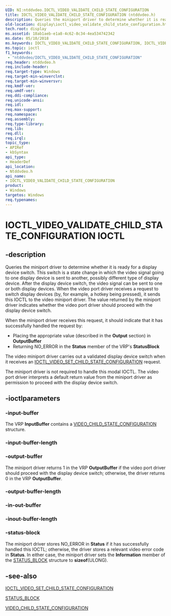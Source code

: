 ```yaml
---
UID: NI:ntddvdeo.IOCTL_VIDEO_VALIDATE_CHILD_STATE_CONFIGURATION
title: IOCTL_VIDEO_VALIDATE_CHILD_STATE_CONFIGURATION (ntddvdeo.h)
description: Queries the miniport driver to determine whether it is ready for a display device switch.
old-location: display\ioctl_video_validate_child_state_configuration.htm
tech.root: display
ms.assetid: 18ab1aeb-e1a8-4c62-8c34-4ea534742342
ms.date: 05/10/2018
ms.keywords: IOCTL_VIDEO_VALIDATE_CHILD_STATE_CONFIGURATION, IOCTL_VIDEO_VALIDATE_CHILD_STATE_CONFIGURATION control, IOCTL_VIDEO_VALIDATE_CHILD_STATE_CONFIGURATION control code [Display Devices], Video_IOCTLs_8e2a488b-85d7-4814-b85b-a96162fe5963.xml, display.ioctl_video_validate_child_state_configuration, ntddvdeo/IOCTL_VIDEO_VALIDATE_CHILD_STATE_CONFIGURATION
ms.topic: ioctl
f1_keywords:
 - "ntddvdeo/IOCTL_VIDEO_VALIDATE_CHILD_STATE_CONFIGURATION"
req.header: ntddvdeo.h
req.include-header: 
req.target-type: Windows
req.target-min-winverclnt: 
req.target-min-winversvr: 
req.kmdf-ver: 
req.umdf-ver: 
req.ddi-compliance: 
req.unicode-ansi: 
req.idl: 
req.max-support: 
req.namespace: 
req.assembly: 
req.type-library: 
req.lib: 
req.dll: 
req.irql: 
topic_type:
- APIRef
- kbSyntax
api_type:
- HeaderDef
api_location:
- Ntddvdeo.h
api_name:
- IOCTL_VIDEO_VALIDATE_CHILD_STATE_CONFIGURATION
product:
- Windows
targetos: Windows
req.typenames: 
---
```


# IOCTL_VIDEO_VALIDATE_CHILD_STATE_CONFIGURATION IOCTL


## -description



Queries the miniport driver to determine whether it is ready for a display device switch. This switch is a state change in which the video signal going to one display device is sent to another, possibly different type of display device. After the display device switch, the video signal can be sent to one or both display devices. When the video port driver receives a request to switch display devices (by, for example, a hotkey being pressed), it sends this IOCTL to the video miniport driver. The value returned by the miniport driver indicates whether the video port driver should proceed with the display device switch. 

When the miniport driver receives this request, it should indicate that it has successfully handled the request by:

<ul>
<li>
Placing the appropriate value (described in the <b>Output</b> section) in <b>OutputBuffer</b>

</li>
<li>
Returning NO_ERROR in the <b>Status</b> member of the VRP's <b>StatusBlock</b>

</li>
</ul>
The video miniport driver carries out a validated display device switch when it receives an <a href="https://docs.microsoft.com/windows-hardware/drivers/ddi/ntddvdeo/ni-ntddvdeo-ioctl_video_set_child_state_configuration">IOCTL_VIDEO_SET_CHILD_STATE_CONFIGURATION</a> request.

The miniport driver is not required to handle this modal IOCTL. The video port driver interprets a default return value from the miniport driver as permission to proceed with the display device switch.




## -ioctlparameters




### -input-buffer

The VRP <b>InputBuffer</b> contains a <a href="https://docs.microsoft.com/windows-hardware/drivers/ddi/video/ns-video-_video_child_state_configuration">VIDEO_CHILD_STATE_CONFIGURATION</a> structure.


### -input-buffer-length








### -output-buffer

The miniport driver returns 1 in the VRP <b>OutputBuffer</b> if the video port driver should proceed with the display device switch; otherwise, the driver returns 0 in the VRP <b>OutputBuffer</b>.


### -output-buffer-length








### -in-out-buffer








### -inout-buffer-length








### -status-block

The miniport driver stores NO_ERROR in <b>Status</b> if it has successfully handled this IOCTL; otherwise, the driver stores a relevant video error code in <b>Status</b>. In either case, the miniport driver sets the <b>Information</b> member of the <a href="https://docs.microsoft.com/windows-hardware/drivers/ddi/video/ns-video-_status_block">STATUS_BLOCK</a> structure to <b>sizeof</b>(ULONG).


## -see-also




<a href="https://docs.microsoft.com/windows-hardware/drivers/ddi/ntddvdeo/ni-ntddvdeo-ioctl_video_set_child_state_configuration">IOCTL_VIDEO_SET_CHILD_STATE_CONFIGURATION</a>



<a href="https://docs.microsoft.com/windows-hardware/drivers/ddi/video/ns-video-_status_block">STATUS_BLOCK</a>



<a href="https://docs.microsoft.com/windows-hardware/drivers/ddi/video/ns-video-_video_child_state_configuration">VIDEO_CHILD_STATE_CONFIGURATION</a>
 

 

